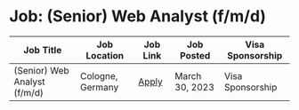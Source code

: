 # Job: (Senior) Web Analyst (f/m/d)

| Job Title | Job Location | Job Link | Job Posted | Visa Sponsorship |
| --- | --- | --- | --- | --- |
| (Senior) Web Analyst (f/m/d) | Cologne, Germany | [Apply](https://kaufland-ecommerce.com/en/job/senior-web-analyst-f-m-d/) | March 30, 2023 | Visa Sponsorship |

